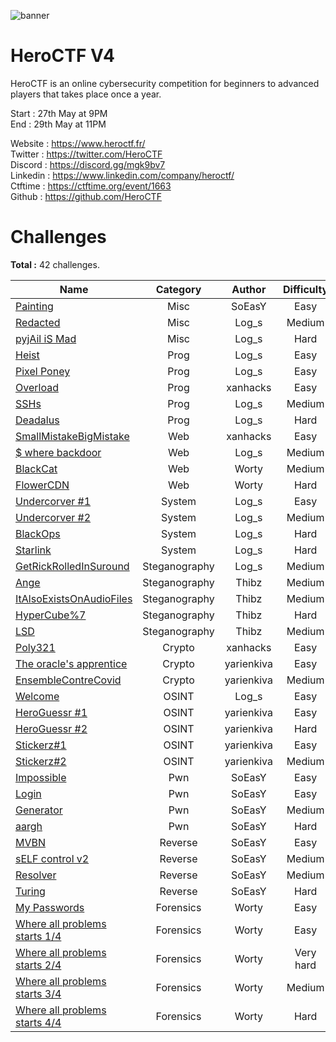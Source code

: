 ![banner](https://pbs.twimg.com/profile_banners/815907006708060160/1586530306/1500x500)

# HeroCTF V4

HeroCTF is an online cybersecurity competition for beginners to advanced players that takes place once a year.

Start : 27th May at 9PM<br>
End : 29th May at 11PM

Website : https://www.heroctf.fr/<br>
Twitter : https://twitter.com/HeroCTF<br>
Discord : https://discord.gg/mgk9bv7<br>
Linkedin : https://www.linkedin.com/company/heroctf/<br>
Ctftime : https://ctftime.org/event/1663<br>
Github : https://github.com/HeroCTF

# Challenges

**Total :** 42 challenges.

| Name                                                                    | Category      | Author     | Difficulty  | Done |
|-------------------------------------------------------------------------|:-------------:|:----------:|:-----------:|:----:|
| [Painting](Misc/Painting)                                               | Misc          | SoEasY     | Easy        |  ✅  |
| [Redacted](Misc/Redacted/)                                              | Misc          | Log\_s     | Medium      |  ✅  |
| [pyjAil iS Mad](Misc/pyjAil_iS_Mad/)                                    | Misc          | Log\_s     | Hard        |  ✅  |
| [Heist](Prog/heist/)                                                    | Prog          | Log\_s     | Easy        |  ✅  |
| [Pixel Poney](Prog/pixel_poney/)                                        | Prog          | Log\_s     | Easy        |  ✅  |
| [Overload](Prog/Overload/)                                              | Prog          | xanhacks   | Easy        |  ✅  |
| [SSHs](Prog/SSHs/)                                                      | Prog          | Log\_s     | Medium      |  ✅  |
| [Deadalus](Prog/deadalus/)                                              | Prog          | Log\_s     | Hard        |  ✅  |
| [SmallMistakeBigMistake](Web/SmallMistakeBigMistake/)                   | Web           | xanhacks   | Easy        |  ✅  |
| [$ where backdoor](Web/whereBackdoor/)                                  | Web           | Log\_s     | Medium      |  ✅  |
| [BlackCat](Web/BlackCat/)                                               | Web           | Worty      | Medium      |  ✅  |
| [FlowerCDN](Web/FlowerCDN/)                                             | Web           | Worty      | Hard        |  ✅  |
| [Undercorver #1](System/undercover1/)                                   | System        | Log\_s     | Easy        |  ✅  |
| [Undercorver #2](System/undercover2/)                                   | System        | Log\_s     | Medium      |  ✅  |
| [BlackOps](System/BlackOps/)                                            | System        | Log\_s     | Hard        |  ✅  |
| [Starlink](System/Starlink/)                                            | System        | Log\_s     | Hard        |  ✅  |
| [GetRickRolledInSuround](Steganography/GetRickRolledInSuround/)         | Steganography | Log\_s     | Medium      |  ✅  |
| [Ange](Steganography/Ange/)                                             | Steganography | Thibz      | Medium      |  ✅  |
| [ItAlsoExistsOnAudioFiles](Steganography/ItAlsoExistsOnAudioFiles/)     | Steganography | Thibz      | Medium      |  ✅  |
| [HyperCube%7](Steganography/HyperCube7/)                                | Steganography | Thibz      | Hard        |  ✅  |
| [LSD](Steganography/LSD/)                                               | Steganography | Thibz      | Medium      |  ✅  |
| [Poly321](Crypto/Poly321/)                                              | Crypto        | xanhacks   | Easy        |  ✅  |
| [The oracle's apprentice](Crypto/Oracles_apprentice/)                   | Crypto        | yarienkiva | Easy        |  ✅  |
| [EnsembleContreCovid](Crypto/EnsembleContreCovid/)                      | Crypto        | yarienkiva | Medium      |  ❌  |
| [Welcome](OSINT/welcome/)                                               | OSINT         | Log\_s     | Easy        |  ✅  |
| [HeroGuessr #1](OSINT/HeroGuessr#1/)                                    | OSINT         | yarienkiva | Easy        |  ✅  |
| [HeroGuessr #2](OSINT/HeroGuessr#2/)                                    | OSINT         | yarienkiva | Hard        |  ✅  |
| [Stickerz#1](OSINT/Stickerz1/)                                          | OSINT         | yarienkiva | Easy        |  ✅  |
| [Stickerz#2](OSINT/Stickerz2/)                                          | OSINT         | yarienkiva | Medium      |  ✅  |
| [Impossible](Pwn/Impossible/)                                           | Pwn           | SoEasY     | Easy        |  ✅  |
| [Login](Pwn/Login/)                                                     | Pwn           | SoEasY     | Easy        |  ✅  |
| [Generator](Pwn/Generator)                                              | Pwn           | SoEasY     | Medium      |  ❌  |
| [aargh](Pwn/aargh/)                                                     | Pwn           | SoEasY     | Hard        |  ❌  |
| [MVBN](Reverse/MVBN/)                                                   | Reverse       | SoEasY     | Easy        |  ❌  |
| [sELF control v2](Reverse/sELF_control_v2/)                             | Reverse       | SoEasY     | Medium      |  ❌  |
| [Resolver](Reverse/Resolver/)                                           | Reverse       | SoEasY     | Medium      |  ❌  |
| [Turing](Reverse/Turing/)                                               | Reverse       | SoEasY     | Hard        |  ❌  |
| [My Passwords](Forensics/MyPasswords)				                      | Forensics     | Worty      | Easy        |  ✅  |
| [Where all problems starts 1/4](Forensics/Where_All_Problem_Starts_1-4) | Forensics     | Worty      | Easy        |  ✅  |
| [Where all problems starts 2/4](Forensics/Where_All_Problem_Starts_2-4) | Forensics     | Worty      | Very hard   |  ✅  |
| [Where all problems starts 3/4](Forensics/Where_All_Problem_Starts_3-4) | Forensics     | Worty      | Medium      |  ✅  |
| [Where all problems starts 4/4](Forensics/Where_All_Problem_Starts_4-4) | Forensics     | Worty      | Hard        |  ✅  |
